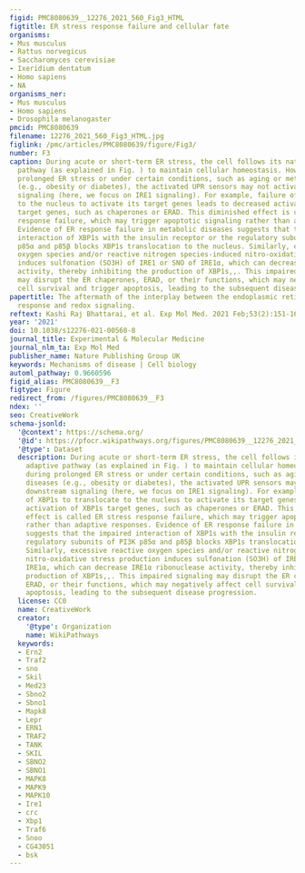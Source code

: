 ```yaml
---
figid: PMC8080639__12276_2021_560_Fig3_HTML
figtitle: ER stress response failure and cellular fate
organisms:
- Mus musculus
- Rattus norvegicus
- Saccharomyces cerevisiae
- Ixeridium dentatum
- Homo sapiens
- NA
organisms_ner:
- Mus musculus
- Homo sapiens
- Drosophila melanogaster
pmcid: PMC8080639
filename: 12276_2021_560_Fig3_HTML.jpg
figlink: /pmc/articles/PMC8080639/figure/Fig3/
number: F3
caption: During acute or short-term ER stress, the cell follows its natural adaptive
  pathway (as explained in Fig. ) to maintain cellular homeostasis. However, during
  prolonged ER stress or under certain conditions, such as aging or metabolic diseases
  (e.g., obesity or diabetes), the activated UPR sensors may not activate downstream
  signaling (here, we focus on IRE1 signaling). For example, failure of XBP1s to translocate
  to the nucleus to activate its target genes leads to decreased activation of XBP1s
  target genes, such as chaperones or ERAD. This diminished effect is called ER stress
  response failure, which may trigger apoptotic signaling rather than adaptive responses.
  Evidence of ER response failure in metabolic diseases suggests that the impaired
  interaction of XBP1s with the insulin receptor or the regulatory subunits of PI3K
  p85α and p85β blocks XBP1s translocation to the nucleus. Similarly, excessive reactive
  oxygen species and/or reactive nitrogen species-induced nitro-oxidative stress production
  induces sulfonation (SO3H) of IRE1 or SNO of IRE1α, which can decrease IRE1α ribonuclease
  activity, thereby inhibiting the production of XBP1s,,. This impaired signaling
  may disrupt the ER chaperones, ERAD, or their functions, which may negatively affect
  cell survival and trigger apoptosis, leading to the subsequent disease progression.
papertitle: The aftermath of the interplay between the endoplasmic reticulum stress
  response and redox signaling.
reftext: Kashi Raj Bhattarai, et al. Exp Mol Med. 2021 Feb;53(2):151-167.
year: '2021'
doi: 10.1038/s12276-021-00560-8
journal_title: Experimental & Molecular Medicine
journal_nlm_ta: Exp Mol Med
publisher_name: Nature Publishing Group UK
keywords: Mechanisms of disease | Cell biology
automl_pathway: 0.9660596
figid_alias: PMC8080639__F3
figtype: Figure
redirect_from: /figures/PMC8080639__F3
ndex: ''
seo: CreativeWork
schema-jsonld:
  '@context': https://schema.org/
  '@id': https://pfocr.wikipathways.org/figures/PMC8080639__12276_2021_560_Fig3_HTML.html
  '@type': Dataset
  description: During acute or short-term ER stress, the cell follows its natural
    adaptive pathway (as explained in Fig. ) to maintain cellular homeostasis. However,
    during prolonged ER stress or under certain conditions, such as aging or metabolic
    diseases (e.g., obesity or diabetes), the activated UPR sensors may not activate
    downstream signaling (here, we focus on IRE1 signaling). For example, failure
    of XBP1s to translocate to the nucleus to activate its target genes leads to decreased
    activation of XBP1s target genes, such as chaperones or ERAD. This diminished
    effect is called ER stress response failure, which may trigger apoptotic signaling
    rather than adaptive responses. Evidence of ER response failure in metabolic diseases
    suggests that the impaired interaction of XBP1s with the insulin receptor or the
    regulatory subunits of PI3K p85α and p85β blocks XBP1s translocation to the nucleus.
    Similarly, excessive reactive oxygen species and/or reactive nitrogen species-induced
    nitro-oxidative stress production induces sulfonation (SO3H) of IRE1 or SNO of
    IRE1α, which can decrease IRE1α ribonuclease activity, thereby inhibiting the
    production of XBP1s,,. This impaired signaling may disrupt the ER chaperones,
    ERAD, or their functions, which may negatively affect cell survival and trigger
    apoptosis, leading to the subsequent disease progression.
  license: CC0
  name: CreativeWork
  creator:
    '@type': Organization
    name: WikiPathways
  keywords:
  - Ern2
  - Traf2
  - sno
  - Skil
  - Med23
  - Sbno2
  - Sbno1
  - Mapk8
  - Lepr
  - ERN1
  - TRAF2
  - TANK
  - SKIL
  - SBNO2
  - SBNO1
  - MAPK8
  - MAPK9
  - MAPK10
  - Ire1
  - crc
  - Xbp1
  - Traf6
  - Snoo
  - CG43051
  - bsk
---
```

